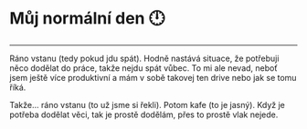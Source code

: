 # Můj normální den 🕛

---

Ráno vstanu (tedy pokud jdu spát). Hodně nastává situace, že potřebuji něco dodělat do práce, takže nejdu spát vůbec. To mi ale nevad, neboť jsem ještě více produktivní a mám v sobě takovej ten drive nebo jak se tomu říká.

Takže… ráno vstanu (to už jsme si řekli). Potom kafe (to je jasný). Když je potřeba dodělat věci, tak je prostě dodělám, přes to prostě vlak nejede.